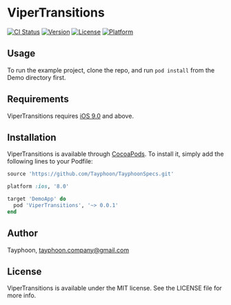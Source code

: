 # ViperTransitions

[![CI Status](http://img.shields.io/travis/Tayphoon/ViperTransitions.svg?style=flat)](https://travis-ci.org/Tayphoon/ViperTransitions)
[![Version](https://img.shields.io/cocoapods/v/ViperTransitions.svg?style=flat)](http://cocoapods.org/pods/ViperTransitions)
[![License](https://img.shields.io/cocoapods/l/ViperTransitions.svg?style=flat)](http://cocoapods.org/pods/ViperTransitions)
[![Platform](https://img.shields.io/cocoapods/p/ViperTransitions.svg?style=flat)](http://cocoapods.org/pods/ViperTransitions)

## Usage

To run the example project, clone the repo, and run `pod install` from the Demo directory first.

## Requirements

ViperTransitions requires [iOS 9.0](https://developer.apple.com/library/ios/releasenotes/General/WhatsNewIniOS/Articles/iOS9.html) and above.

## Installation

ViperTransitions is available through [CocoaPods](http://cocoapods.org). To install
it, simply add the following lines to your Podfile:

```ruby
source 'https://github.com/Tayphoon/TayphoonSpecs.git'

platform :ios, '8.0'

target 'DemoApp' do
  pod 'ViperTransitions', '~> 0.0.1'
end

```

## Author

Tayphoon, tayphoon.company@gmail.com

## License

ViperTransitions is available under the MIT license. See the LICENSE file for more info.
